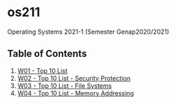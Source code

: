 # os211
Operating Systems 2021-1 (Semester Genap2020/2021)

## Table of Contents
1. [W01 - Top 10 List](W01/)
2. [W02 - Top 10 List - Security Protection](W02/)
3. [W03 - Top 10 List - File Systems](W03/)
4. [W04 - Top 10 List - Memory Addressing](W04/)
